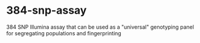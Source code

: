 # 384-snp-assay
384 SNP Illumina assay that can be used as a "universal" genotyping panel for segregating populations and fingerprinting
